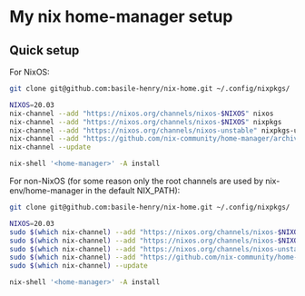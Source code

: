 # My nix home-manager setup

## Quick setup

For NixOS:
```bash
git clone git@github.com:basile-henry/nix-home.git ~/.config/nixpkgs/

NIXOS=20.03
nix-channel --add "https://nixos.org/channels/nixos-$NIXOS" nixos
nix-channel --add "https://nixos.org/channels/nixos-$NIXOS" nixpkgs
nix-channel --add "https://nixos.org/channels/nixos-unstable" nixpkgs-unstable
nix-channel --add "https://github.com/nix-community/home-manager/archive/release-$NIXOS.tar.gz" home-manager
nix-channel --update

nix-shell '<home-manager>' -A install
```

For non-NixOS (for some reason only the root channels are used by nix-env/home-manager in the default NIX_PATH):
```bash
git clone git@github.com:basile-henry/nix-home.git ~/.config/nixpkgs/

NIXOS=20.03
sudo $(which nix-channel) --add "https://nixos.org/channels/nixos-$NIXOS" nixos
sudo $(which nix-channel) --add "https://nixos.org/channels/nixos-$NIXOS" nixpkgs
sudo $(which nix-channel) --add "https://nixos.org/channels/nixos-unstable" nixpkgs-unstable
sudo $(which nix-channel) --add "https://github.com/nix-community/home-manager/archive/release-$NIXOS.tar.gz" home-manager
sudo $(which nix-channel) --update

nix-shell '<home-manager>' -A install
```
